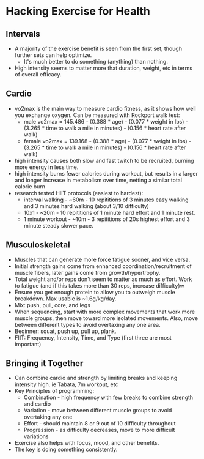 # Hacking Exercise for Health

## Intervals

* A majority of the exercise benefit is seen from the first set, though further sets can help optimize.
  * It's much better to do something (anything) than nothing.
* High intensity seems to matter more that duration, weight, etc in terms of overall efficacy.

## Cardio

* vo2max is the main way to measure cardio fitness, as it shows how well you exchange oxygen. Can be measured with Rockport walk test:
  * male vo2max = 145.486 - (0.388 * age) - (0.077 * weight in lbs) - (3.265 * time to walk a mile in minutes) - (0.156 * heart rate after walk)
  * female vo2max = 139.168 - (0.388 * age) - (0.077 * weight in lbs) - (3.265 * time to walk a mile in minutes) - (0.156 * heart rate after walk)
* high intensity causes both slow and fast twitch to be recruited, burning more energy in less time.
* high intensity burns fewer calories during workout, but results in a larger and longer increase in metabolism over time, netting a similar total calorie burn
* research tested HIIT protocols (easiest to hardest):
  * interval walking - ~60m - 10 repititions of 3 minutes easy walking and 3 minutes hard walking (about 3/10 difficulty)
  * 10x1 - ~20m - 10 repititions of 1 minute hard effort and 1 minute rest.
  * 1 minute workout - ~10m - 3 repititions of 20s highest effort and 3 minute steady slower pace.

## Musculoskeletal

* Muscles that can generate more force fatigue sooner, and vice versa.
* Initial strength gains come from enhanced coordination/recruitment of muscle fibers, later gains come from growth/hypertrophy.
* Total weight and/or reps don't seem to matter as much as effort. Work to fatigue (and if this takes more than 30 reps, increase difficulty)w
* Ensure you get enough protein to allow you to outweigh muscle breakdown. Max usable is ~1.6g/kg/day.
* Mix: push, pull, core, and legs
* When sequencing, start with more complex movements that work more muscle groups, then move toward more isolated movements. Also, move between different types to avoid overtaxing any one area.
* Beginner: squat, push up, pull up, plank.
* FIIT: Frequency, Intensity, Time, and Type (first three are most important)

## Bringing it Together

* Can combine cardio and strength by limiting breaks and keeping intensity high. ie Tabata, 7m workout, etc
* Key Principles of programming:
  * Combination - high frequency with few breaks to combine strength and cardio
  * Variation - move between different muscle groups to avoid overtaking any one
  * Effort - should maintain 8 or 9 out of 10 difficulty throughout
  * Progression - as difficulty decreases, move to more difficult variations
* Exercise also helps with focus, mood, and other benefits.
* The key is doing something consistently.
